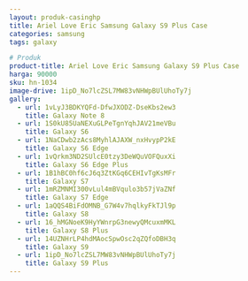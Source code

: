 ```yaml
---
layout: produk-casinghp
title: Ariel Love Eric Samsung Galaxy S9 Plus Case
categories: samsung
tags: galaxy

# Produk
product-title: Ariel Love Eric Samsung Galaxy S9 Plus Case
harga: 90000
sku: hn-1034
image-drive: 1ipD_No7lcZSL7MW83vNHWpBUlUhoTy7j
gallery:
  - url: 1vLyJ3BDKYQFd-DfwJXODZ-DseKbs2ew3
    title: Galaxy Note 8
  - url: 1S0kU85UaNEXuGLPeTgnYqhJAV21meVBu
    title: Galaxy S6
  - url: 1NaCDwb2zAcs8MyhlAJAXW_nxHvypP2kE
    title: Galaxy S6 Edge
  - url: 1vQrkm3ND2SUlcE0tzy3DeWQuVOFQuxXi
    title: Galaxy S6 Edge Plus
  - url: 1B1hBC0hf6cJ6q3ZtKGq6CEHIvTgKsMFr
    title: Galaxy S7
  - url: 1mRZMNMI300vLul4mBVqulo3b57jVaZNf
    title: Galaxy S7 Edge
  - url: 1aQQS4BiFdOMNB_G7W4v7hqlkyFkTJl9p
    title: Galaxy S8
  - url: 16_hMGNoeK9HyYWnrpG3newyQMcuxmMKL
    title: Galaxy S8 Plus
  - url: 14UZNHrLP4hdMAocSpwOsc2qZQfoDBH3q
    title: Galaxy S9
  - url: 1ipD_No7lcZSL7MW83vNHWpBUlUhoTy7j
    title: Galaxy S9 Plus
---
```

